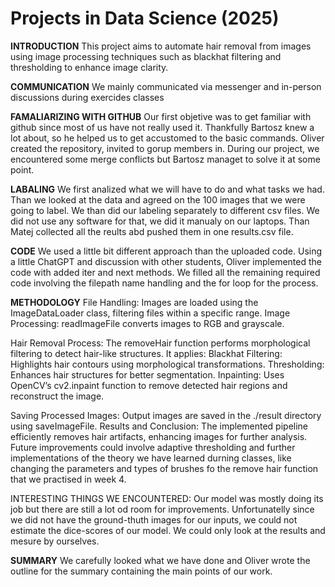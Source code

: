# Projects in Data Science (2025)

**INTRODUCTION**
This project aims to automate hair removal from images using image processing techniques such as blackhat filtering and thresholding to enhance image clarity.

**COMMUNICATION**
We mainly communicated via messenger and in-person discussions during exercides classes

**FAMALIARIZING WITH GITHUB**
Our first objetive was to get familiar with github since most of us have not really used it. Thankfully Bartosz knew a lot about, so he helped us to get accustomed to the basic commands. Oliver created the repository, invited to gorup members in. During our project, we encountered some merge conflicts but Bartosz managet to solve it at some point.

**LABALING**
We first analized what we will have to do and what tasks we had. Than we looked at the data and agreed on the 100 images that we were going to label. We than did our labeling separately to different csv files. We did not use any software for that, we did it manualy on our laptops. Than Matej collected all the reults abd pushed them in one results.csv file. 

**CODE**
We used a little bit different approach than the uploaded code. Using a little ChatGPT and discussion with other students, Oliver implemented the code with added iter and next methods. We filled all the remaining required code involving the filepath name handling and the for loop for the process. 

**METHODOLOGY**
File Handling: 
Images are loaded using the ImageDataLoader class, filtering files within a specific range.
Image Processing:
readImageFile converts images to RGB and grayscale.

Hair Removal Process: 
The removeHair function performs morphological filtering to detect hair-like structures. It applies:
Blackhat Filtering: Highlights hair contours using morphological transformations.
Thresholding: Enhances hair structures for better segmentation.
Inpainting: Uses OpenCV’s cv2.inpaint function to remove detected hair regions and reconstruct the image.

Saving Processed Images: Output images are saved in the ./result directory using saveImageFile.
Results and Conclusion:
The implemented pipeline efficiently removes hair artifacts, enhancing images for further analysis. Future improvements could involve adaptive thresholding and further implementations of the theory we have learned durning classes, like changing the parameters and types of brushes fo the remove hair function that we practised in week 4.

INTERESTING THINGS WE ENCOUNTERED:
Our model was mostly doing its job but there are still a lot od room for improvements. Unfortunatelly since we did not have the ground-thuth images for our inputs, we could not estimate the dice-scores of our model. We could only look at the results and mesure by ourselves.

**SUMMARY**
We carefully looked what we have done and Oliver wrote the outline for the summary containing the main points of our work.





